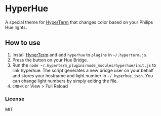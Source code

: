 # HyperHue

A special theme for [HyperTerm](https://hyperterm.org) that changes color
based on your Philips Hue lights.

## How to use

1. Install [HyperTerm](https://hyperterm.org) and add `hyperhue`
to `plugins` in `~/.hyperterm.js`.
2. Press the button on your Hue Bridge.
3. Run the `node ~/.hyperterm_plugins/node_modules/hyperhue/init.js` to link hyperhue. The script generates a new bridge user on your behalf and stores your hostname and light number in `~/.hyperhue.json`. You can change light numbers by simply editing the file.
4. `CMD+R` or View > Full Reload

### License 
MIT
